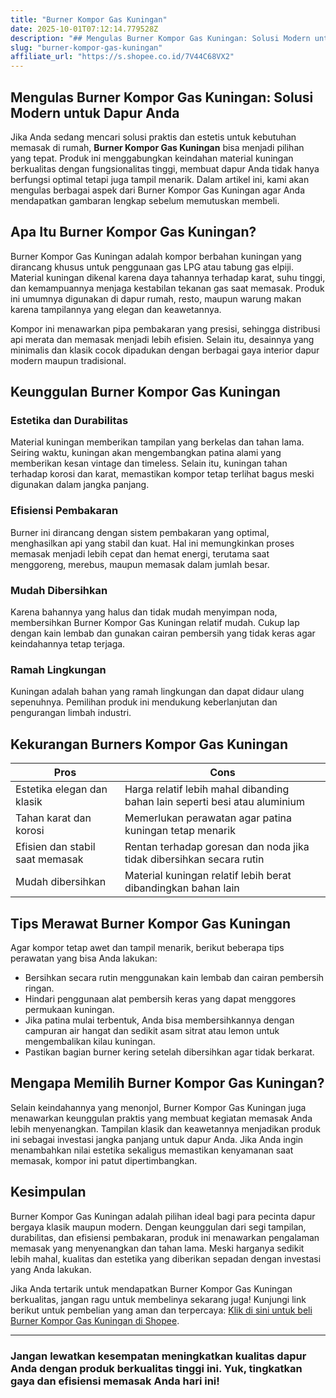 ```yaml
---
title: "Burner Kompor Gas Kuningan"
date: 2025-10-01T07:12:14.779528Z
description: "## Mengulas Burner Kompor Gas Kuningan: Solusi Modern untuk Dapur Anda..."
slug: "burner-kompor-gas-kuningan"
affiliate_url: "https://s.shopee.co.id/7V44C68VX2"
---
```

## Mengulas Burner Kompor Gas Kuningan: Solusi Modern untuk Dapur Anda

Jika Anda sedang mencari solusi praktis dan estetis untuk kebutuhan memasak di rumah, **Burner Kompor Gas Kuningan** bisa menjadi pilihan yang tepat. Produk ini menggabungkan keindahan material kuningan berkualitas dengan fungsionalitas tinggi, membuat dapur Anda tidak hanya berfungsi optimal tetapi juga tampil menarik. Dalam artikel ini, kami akan mengulas berbagai aspek dari Burner Kompor Gas Kuningan agar Anda mendapatkan gambaran lengkap sebelum memutuskan membeli.

## Apa Itu Burner Kompor Gas Kuningan?

Burner Kompor Gas Kuningan adalah kompor berbahan kuningan yang dirancang khusus untuk penggunaan gas LPG atau tabung gas elpiji. Material kuningan dikenal karena daya tahannya terhadap karat, suhu tinggi, dan kemampuannya menjaga kestabilan tekanan gas saat memasak. Produk ini umumnya digunakan di dapur rumah, resto, maupun warung makan karena tampilannya yang elegan dan keawetannya.

Kompor ini menawarkan pipa pembakaran yang presisi, sehingga distribusi api merata dan memasak menjadi lebih efisien. Selain itu, desainnya yang minimalis dan klasik cocok dipadukan dengan berbagai gaya interior dapur modern maupun tradisional.

## Keunggulan Burner Kompor Gas Kuningan

### Estetika dan Durabilitas

Material kuningan memberikan tampilan yang berkelas dan tahan lama. Seiring waktu, kuningan akan mengembangkan patina alami yang memberikan kesan vintage dan timeless. Selain itu, kuningan tahan terhadap korosi dan karat, memastikan kompor tetap terlihat bagus meski digunakan dalam jangka panjang.

### Efisiensi Pembakaran

Burner ini dirancang dengan sistem pembakaran yang optimal, menghasilkan api yang stabil dan kuat. Hal ini memungkinkan proses memasak menjadi lebih cepat dan hemat energi, terutama saat menggoreng, merebus, maupun memasak dalam jumlah besar.

### Mudah Dibersihkan

Karena bahannya yang halus dan tidak mudah menyimpan noda, membersihkan Burner Kompor Gas Kuningan relatif mudah. Cukup lap dengan kain lembab dan gunakan cairan pembersih yang tidak keras agar keindahannya tetap terjaga.

### Ramah Lingkungan

Kuningan adalah bahan yang ramah lingkungan dan dapat didaur ulang sepenuhnya. Pemilihan produk ini mendukung keberlanjutan dan pengurangan limbah industri.

## Kekurangan Burners Kompor Gas Kuningan

| **Pros** | **Cons** |
| --- | --- |
| Estetika elegan dan klasik | Harga relatif lebih mahal dibanding bahan lain seperti besi atau aluminium |
| Tahan karat dan korosi | Memerlukan perawatan agar patina kuningan tetap menarik |
| Efisien dan stabil saat memasak | Rentan terhadap goresan dan noda jika tidak dibersihkan secara rutin |
| Mudah dibersihkan | Material kuningan relatif lebih berat dibandingkan bahan lain |

## Tips Merawat Burner Kompor Gas Kuningan

Agar kompor tetap awet dan tampil menarik, berikut beberapa tips perawatan yang bisa Anda lakukan:

- Bersihkan secara rutin menggunakan kain lembab dan cairan pembersih ringan.
- Hindari penggunaan alat pembersih keras yang dapat menggores permukaan kuningan.
- Jika patina mulai terbentuk, Anda bisa membersihkannya dengan campuran air hangat dan sedikit asam sitrat atau lemon untuk mengembalikan kilau kuningan.
- Pastikan bagian burner kering setelah dibersihkan agar tidak berkarat.

## Mengapa Memilih Burner Kompor Gas Kuningan?

Selain keindahannya yang menonjol, Burner Kompor Gas Kuningan juga menawarkan keunggulan praktis yang membuat kegiatan memasak Anda lebih menyenangkan. Tampilan klasik dan keawetannya menjadikan produk ini sebagai investasi jangka panjang untuk dapur Anda. Jika Anda ingin menambahkan nilai estetika sekaligus memastikan kenyamanan saat memasak, kompor ini patut dipertimbangkan.

## Kesimpulan

Burner Kompor Gas Kuningan adalah pilihan ideal bagi para pecinta dapur bergaya klasik maupun modern. Dengan keunggulan dari segi tampilan, durabilitas, dan efisiensi pembakaran, produk ini menawarkan pengalaman memasak yang menyenangkan dan tahan lama. Meski harganya sedikit lebih mahal, kualitas dan estetika yang diberikan sepadan dengan investasi yang Anda lakukan.

Jika Anda tertarik untuk mendapatkan Burner Kompor Gas Kuningan berkualitas, jangan ragu untuk membelinya sekarang juga! Kunjungi link berikut untuk pembelian yang aman dan terpercaya: [Klik di sini untuk beli Burner Kompor Gas Kuningan di Shopee](https://s.shopee.co.id/7V44C68VX2).

---

### Jangan lewatkan kesempatan meningkatkan kualitas dapur Anda dengan produk berkualitas tinggi ini. Yuk, tingkatkan gaya dan efisiensi memasak Anda hari ini!